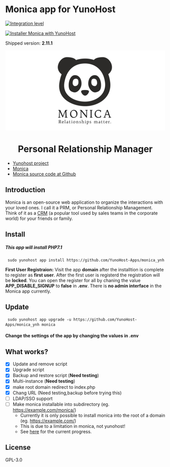 
# Monica app for YunoHost
[![Integration level](https://dash.yunohost.org/integration/monica.svg)](https://ci-apps.yunohost.org/jenkins/job/monica%20%28Community%29/lastBuild/consoleFull)

[![Installer Monica with YunoHost](https://install-app.yunohost.org/install-with-yunohost.png)](https://install-app.yunohost.org/?app=monica)

Shipped version: **2.11.1**
<p align="center"><img src="37693034-5783b3d6-2c93-11e8-80ea-bd78438dcd51.png"></p>
<h1 align="center">Personal Relationship Manager</h1>


- [Yunohost project](https://yunohost.org)
- [Monica](https://monicahq.com/)
- [Monica source code at Github](https://github.com/monicahq/monica)

## Introduction

Monica is an open-source web application to organize the interactions with your loved ones. I call it a PRM, or Personal Relationship Management. Think of it as a [CRM](https://en.wikipedia.org/wiki/Customer_relationship_management) (a popular tool used by sales teams in the corporate world) for your friends or family.

## Install
##### This app will install PHP7.1 
```
 sudo yunohost app install https://github.com/YunoHost-Apps/monica_ynh
```
**First User Registraion:** Visit the app **domain** after the installtion is complete to register as **first user**. After the first user is registerd the registration will be **locked**. You can open the register for all by chaning the value **APP_DISABLE_SIGNUP** to **false** in **.env**. There is **no admin interface** in the Monica app currently.

## Update
```
 sudo yunohost app upgrade -u https://github.com/YunoHost-Apps/monica_ynh monica
```
#### Change the settings of the app by changing the values in .env

## What works?
* [X] Update and remove script
* [X] Upgrade script
* [X] Backup and restore script (**Need testing**)
* [X] Multi-instance (**Need testing**)
* [x] make root domain redirect to index.php
* [x] Chang URL (Need testing,backup before trying this)
* [ ] LDAP/SSO support
* [ ] Make monica installable into subdirectory (eg. https://example.com/monica/)
  * Currently it is only possible to install monica into the root of a domain (eg. https://example.com/)
  * This is due to a limitation in monica, not yunohost!
  * See [here](https://github.com/monicahq/monica/issues/139) for the current progress.

## License

GPL-3.0
